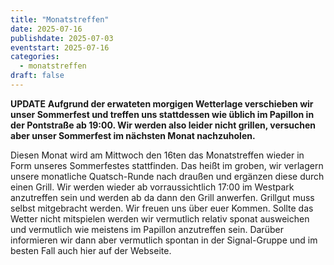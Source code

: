 ```yaml
---
title: "Monatstreffen"
date: 2025-07-16
publishdate: 2025-07-03
eventstart: 2025-07-16
categories:
  - monatstreffen 
draft: false
---
```


**UPDATE**
**Aufgrund der erwateten morgigen Wetterlage verschieben wir unser Sommerfest und treffen uns stattdessen wie üblich im Papillon in der Pontstraße ab 19:00. Wir werden also leider nicht grillen, versuchen aber unser Sommerfest im nächsten Monat nachzuholen.**

Diesen Monat wird am Mittwoch den 16ten das Monatstreffen wieder in Form unseres Sommerfestes stattfinden. Das heißt im groben, wir verlagern unsere monatliche Quatsch-Runde nach draußen und ergänzen diese durch einen Grill. Wir werden wieder ab vorraussichtlich 17:00 im Westpark anzutreffen sein und werden ab da dann den Grill anwerfen. Grillgut muss selbst mitgebracht werden. Wir freuen uns über euer Kommen.
Sollte das Wetter nicht mitspielen werden wir vermutlich relativ sponat ausweichen und vermutlich wie meistens im Papillon anzutreffen sein. Darüber informieren wir dann aber vermutlich spontan in der Signal-Gruppe und im besten Fall auch hier auf der Webseite.
